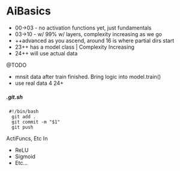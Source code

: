 # AiBasics
* 00->03 - no activation functions yet, just fundamentals
* 03->10 - w/ 99% w/ layers, complexity increasing as we go
* ++advanced as you ascend, around 16 is where partial dirs start
* 23++ has a model class | Complexity Increasing
* 24++ will use actual data





@TODO 
 - mnsit data after train finished. Bring logic into model.train()   
 - use real data 4 24+






##### .git.sh
```
 #!/bin/bash
  git add .
  git commit -m "$1"
  git push
```

ActiFuncs, Etc  In
* ReLU
* Sigmoid
* Etc...

